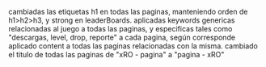 cambiadas las etiquetas h1 en todas las paginas, manteniendo orden de h1>h2>h3, y strong en leaderBoards.
aplicadas keywords genericas relacionadas al juego a todas las paginas, y especificas tales como "descargas, level, drop, reporte" a cada pagina, según corresponde
aplicado content a todas las paginas relacionadas con la misma.
cambiado el titulo de todas las paginas de "xRO - pagina" a "pagina - xRO"